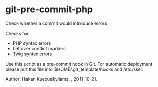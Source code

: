 git-pre-commit-php
==================

Check whether a commit would introduce errors

Checks for
* PHP syntax errors
* Leftover conflict markers
* Twig syntax errors

Use this script as a pre-commit hook in Git. For automatic deployment
please put this file into $HOME/.git_template/hooks and /etc/skel.

Author: Hakan Kuecuekyilamz, <hakan at lisas dot de>, 2011-10-21.
